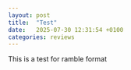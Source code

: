 ```yaml
---
layout: post
title:  "Test"
date:   2025-07-30 12:31:54 +0100
categories: reviews
---
```

This is a test for ramble format